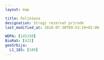 ```yaml
---
layout: map

title: Felješana
designation: Strogi rezervat prirode
last_modified_at: 2018-07-30T09:53:10+02:00

WDPA: [145250]
BioRaS: [422]
geoSrbija:
  L1_183: [189]
---
```

